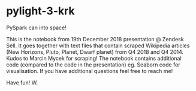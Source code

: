 # pylight-3-krk
PySpark can into space!


This is the notebook from 19th December 2018 presentation @ Zendesk Sell. It goes together with text files that contain scraped Wikipedia articles (New Horizons, Pluto, Planet, Dwarf planet) from Q4 2018 and Q4 2014. Kudos to Marcin Mycek for scraping!
The notebook contains additional code (compared to the code in the presentation) eg. Seaborn code for visualisation.
If you have additional questions feel free to reach me!

Have fun!
W.
